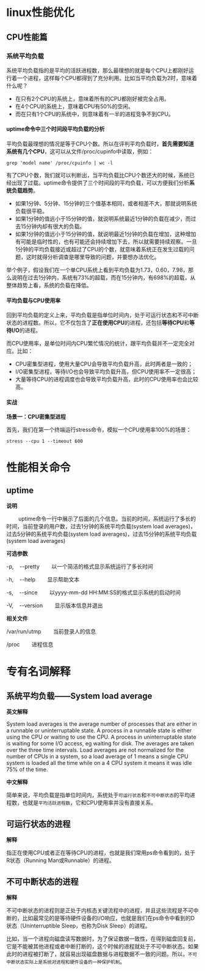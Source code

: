 linux性能优化
======

## CPU性能篇

### 系统平均负载

系统平均负载指的是平均的活跃进程数，那么最理想的就是每个CPU上都刚好运行着一个进程，这样每个CPU都得到了充分利用。比如当平均负载为2时，意味着什么呢？

* 在只有2个CPU的系统上，意味着所有的CPU都刚好被完全占用。
* 在4个CPU的系统上，意味着CPU有50%的空闲。
* 而在只有1个CPU的系统中，则意味着有一半的进程竞争不到CPU。

#### uptime命令中三个时间段平均负载的分析

平均负载最理想的情况是等于CPU个数。所以在评判平均负载时，**首先需要知道系统有几个CPU**，这可以从文件/proc/cupinfo中读取，例如：

```linux
grep 'model name' /proc/cpuinfo | wc -l
```

有了CPU个数，我们就可以判断出，当平均负载比CPU个数还大的时候，系统已经出现了过载。uptime命令提供了三个时间段的平均负载，可以方便我们分析**系统负载趋势**。

* 如果1分钟、5分钟、15分钟的三个值基本相同，或者相差不大，那就说明系统负载很平稳。
* 如果1分钟的值远小于15分钟的值，就说明系统最近1分钟的负载在减少，而过去15分钟内却有很大的负载。
* 如果1分钟的值远小于15分钟的值，就说明最近1分钟的负载在增加，这种增加有可能是临时性的，也有可能还会持续增加下去，所以就需要持续观察。一旦1分钟的平均负载接近或超过了CPU的个数，就意味着系统正在发生过载的问题，这时就得分析调查是哪里导致的问题，并要想办法优化。

举个例子，假设我们在一个单CPU系统上看到平均负载为1.73，0.60，7.98，那么说明在过去1分钟内，系统有73%的超载，而在15分钟内，有698%的超载，从整体趋势上看，系统的负载在降低。

#### 平均负载与CPU使用率

回到平均负载的定义上来，平均负载是指单位时间内，处于可运行状态和不可中断状态的进程数。所以，它不仅包含了**正在使用CPU**的进程，还包括**等待CPU**和**等待I/O**的进程。

而CPU使用率，是单位时间内CPU繁忙情况的统计，跟平均负载并不一定完全对应。比如：
* CPU密集型进程，使用大量CPU会导致平均负载升高，此时两者是一致的；
* I/O密集型进程，等待I/O也会导致平均负载升高，但CPU使用率不一定很高；
* 大量等待CPU的进程调度也会导致平均负载升高，此时的CPU使用率也会比较高。

#### 实战

**场景一：CPU密集型进程**

首先，我们在第一个终端运行stress命令，模拟一个CPU使用率100%的场景：

```Linux
stress --cpu 1 --timeout 600
```



# 性能相关命令

## uptime

**说明**

&nbsp;&nbsp;&nbsp;&nbsp;&nbsp;&nbsp;&nbsp;&nbsp;uptime命令一行中展示了后面的几个信息。当前的时间，系统运行了多长的时间，当前登录的用户数，过去1分钟的系统平均负载(system load averages)，过去5分钟的系统平均负载(system load averages)，过去15分钟的系统平均负载(system load averages)

**可选参数**

-p,&nbsp;&nbsp;&nbsp;&nbsp;--pretty&nbsp;&nbsp;&nbsp;&nbsp;&nbsp;&nbsp;&nbsp;&nbsp;以一个简洁的格式显示系统运行了多长时间

-h,&nbsp;&nbsp;&nbsp;&nbsp;--help&nbsp;&nbsp;&nbsp;&nbsp;&nbsp;&nbsp;&nbsp;&nbsp;显示帮助文本

-s,&nbsp;&nbsp;&nbsp;&nbsp;--since&nbsp;&nbsp;&nbsp;&nbsp;&nbsp;&nbsp;&nbsp;&nbsp;以yyyy-mm-dd HH:MM:SS的格式显示系统的启动时间

-V,&nbsp;&nbsp;&nbsp;&nbsp;--version&nbsp;&nbsp;&nbsp;&nbsp;&nbsp;&nbsp;&nbsp;&nbsp;显示版本信息并退出

**相关文件**

/var/run/utmp&nbsp;&nbsp;&nbsp;&nbsp;&nbsp;&nbsp;&nbsp;&nbsp;当前登录人的信息

/proc&nbsp;&nbsp;&nbsp;&nbsp;&nbsp;&nbsp;&nbsp;&nbsp;进程信息

# 专有名词解释

## 系统平均负载——System load average

**英文解释**

System load averages is the average number of processes that are either in a runnable or uninterruptable state.  A process in a  runnable  state  is  either using  the  CPU  or waiting to use the CPU.  A process in uninterruptable state is waiting for some I/O access, eg waiting for disk.  The averages are taken over the three time intervals.  Load averages are not normalized for the number of CPUs in a system, so a load average of 1 means a  single  CPU  system  is loaded all the time while on a 4 CPU system it means it was idle 75% of the time.

**中文解释**

简单来说，平均负载是指单位时间内，系统处于`可运行状态`和`不可中断状态`的平均进程数，也就是`平均活跃进程数`，它和CPU使用率并没有直接关系。

## 可运行状态的进程

**解释**

指正在使用CPU或者正在等待CPU的进程，也就是我们常用ps命令看到的，处于R状态（Running Man或Runnable）的进程。

## 不可中断状态的进程

**解释**

不可中断状态的进程则是正处于内核态关键流程中的进程，并且这些流程是不可中断的，比如最常见的是等待硬件设备的I/O响应，也就是我们在ps命令中看到的D状态（Uninterruptible Sleep，也称为Disk Sleep）的进程。

比如，当一个进程向磁盘读写数据时，为了保证数据一致性，在得到磁盘回复前，它是不能被其他进程或者中断打断的，这个时候的进程就处于不可中断状态。如果此时的进程被打断了，就容易出现磁盘数据与进程数据不一致的问题。所以，`不可中断状态实际上是系统对进程和硬件设备的一种保护机制`。
